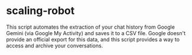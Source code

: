 # scaling-robot
This script automates the extraction of your chat history from Google Gemini (via Google My Activity) and saves it to a CSV file. Google doesn't provide an official export for this data, and this script provides a way to access and archive your conversations.

